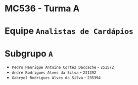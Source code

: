 # **MC536 - Turma A**

# Equipe `Analistas de Cardápios`

# Subgrupo `A`
* `Pedro Henrique Antoine Cortez Daccache` - `251572`
* `André Rodrigues Alves da Silva` - `231392`
* `Gabryel Rodrigues Alves da Silva` - `235394`
